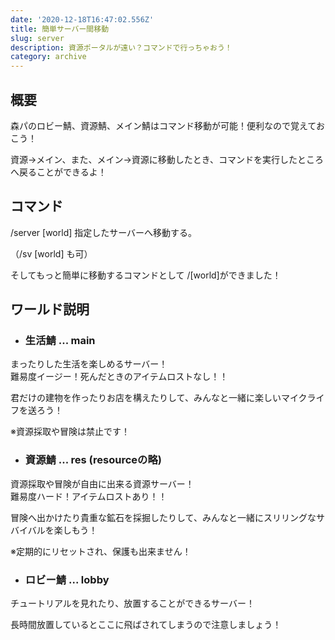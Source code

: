 ```yaml
---
date: '2020-12-18T16:47:02.556Z'
title: 簡単サーバー間移動
slug: server
description: 資源ポータルが遠い？コマンドで行っちゃおう！
category: archive
---
```

## 概要

森パのロビー鯖、資源鯖、メイン鯖はコマンド移動が可能！便利なので覚えておこう！

資源→メイン、また、メイン→資源に移動したとき、コマンドを実行したところへ戻ることができるよ！

## コマンド

/server \[world] 指定したサーバーへ移動する。

（/sv \[world] も可）

そしてもっと簡単に移動するコマンドとして
/\[world]ができました！

## ワールド説明

* ### 生活鯖 ... main

まったりした生活を楽しめるサーバー！\
難易度イージー！死んだときのアイテムロストなし！！

君だけの建物を作ったりお店を構えたりして、みんなと一緒に楽しいマイクライフを送ろう！

※資源採取や冒険は禁止です！

* ### 資源鯖 ... res  (resourceの略)

資源採取や冒険が自由に出来る資源サーバー！\
難易度ハード！アイテムロストあり！！

冒険へ出かけたり貴重な鉱石を採掘したりして、みんなと一緒にスリリングなサバイバルを楽しもう！

※定期的にリセットされ、保護も出来ません！

* ### ロビー鯖 ... lobby

チュートリアルを見れたり、放置することができるサーバー！

長時間放置しているとここに飛ばされてしまうので注意しましょう！
